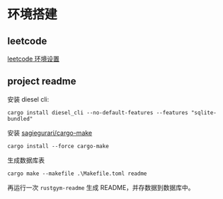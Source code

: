 # 环境搭建

## leetcode

[leetcode 环境设置](./leetcode/README.md)

## project readme

安装 diesel cli:
```shell
cargo install diesel_cli --no-default-features --features "sqlite-bundled"
```

安装 [sagiegurari/cargo-make](https://github.com/sagiegurari/cargo-make)

```shell
cargo install --force cargo-make
```

生成数据库表

```shell
cargo make --makefile .\Makefile.toml readme
```

再运行一次 `rustgym-readme` 生成 README，并存数据到数据库中。